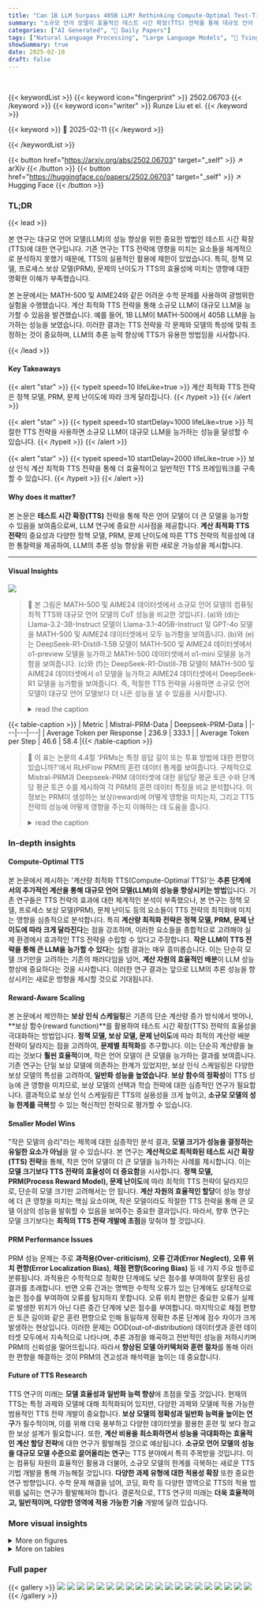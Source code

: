 ```yaml
---
title: "Can 1B LLM Surpass 405B LLM? Rethinking Compute-Optimal Test-Time Scaling"
summary: "소규모 언어 모델이 효율적인 테스트 시간 확장(TTS) 전략을 통해 대규모 언어 모델을 능가할 수 있다는 놀라운 연구 결과!"
categories: ["AI Generated", "🤗 Daily Papers"]
tags: ["Natural Language Processing", "Large Language Models", "🏢 Tsinghua University",]
showSummary: true
date: 2025-02-10
draft: false
---
```


<br>

{{< keywordList >}}
{{< keyword icon="fingerprint" >}} 2502.06703 {{< /keyword >}}
{{< keyword icon="writer" >}} Runze Liu et el. {{< /keyword >}}
 
{{< keyword >}} 🤗 2025-02-11 {{< /keyword >}}
 
{{< /keywordList >}}

{{< button href="https://arxiv.org/abs/2502.06703" target="_self" >}}
↗ arXiv
{{< /button >}}
{{< button href="https://huggingface.co/papers/2502.06703" target="_self" >}}
↗ Hugging Face
{{< /button >}}




### TL;DR


{{< lead >}}

본 연구는 대규모 언어 모델(LLM)의 성능 향상을 위한 중요한 방법인 테스트 시간 확장(TTS)에 대한 연구입니다. 기존 연구는 TTS 전략에 영향을 미치는 요소들을 체계적으로 분석하지 못했기 때문에, TTS의 실용적인 활용에 제한이 있었습니다. 특히, 정책 모델, 프로세스 보상 모델(PRM), 문제의 난이도가 TTS의 효율성에 미치는 영향에 대한 명확한 이해가 부족했습니다. 

본 논문에서는 MATH-500 및 AIME24와 같은 어려운 수학 문제를 사용하여 광범위한 실험을 수행했습니다. 계산 최적화 TTS 전략을 통해 소규모 LLM이 대규모 LLM을 능가할 수 있음을 발견했습니다. 예를 들어, 1B LLM이 MATH-500에서 405B LLM을 능가하는 성능을 보였습니다. 이러한 결과는 TTS 전략을 각 문제와 모델의 특성에 맞춰 조정하는 것이 중요하며, LLM의 추론 능력 향상에 TTS가 유용한 방법임을 시사합니다.

{{< /lead >}}


#### Key Takeaways

{{< alert "star" >}}
{{< typeit speed=10 lifeLike=true >}} 계산 최적화 TTS 전략은 정책 모델, PRM, 문제 난이도에 따라 크게 달라집니다. {{< /typeit >}}
{{< /alert >}}

{{< alert "star" >}}
{{< typeit speed=10 startDelay=1000 lifeLike=true >}} 적절한 TTS 전략을 사용하면 소규모 LLM이 대규모 LLM을 능가하는 성능을 달성할 수 있습니다. {{< /typeit >}}
{{< /alert >}}

{{< alert "star" >}}
{{< typeit speed=10 startDelay=2000 lifeLike=true >}} 보상 인식 계산 최적화 TTS 전략을 통해 더 효율적이고 일반적인 TTS 프레임워크를 구축할 수 있습니다. {{< /typeit >}}
{{< /alert >}}

#### Why does it matter?
본 논문은 **테스트 시간 확장(TTS)** 전략을 통해 작은 언어 모델이 더 큰 모델을 능가할 수 있음을 보여줌으로써, LLM 연구에 중요한 시사점을 제공합니다. **계산 최적화 TTS 전략**의 중요성과 다양한 정책 모델, PRM, 문제 난이도에 따른 TTS 전략의 적응성에 대한 통찰력을 제공하여, LLM의 추론 성능 향상을 위한 새로운 가능성을 제시합니다.

------
#### Visual Insights



![](https://arxiv.org/html/2502.06703/x1.png)

> 🔼 본 그림은 MATH-500 및 AIME24 데이터셋에서 소규모 언어 모델의 컴퓨팅 최적 TTS와 대규모 언어 모델의 CoT 성능을 비교한 것입니다. (a)와 (d)는 Llama-3.2-3B-Instruct 모델이 Llama-3.1-405B-Instruct 및 GPT-4o 모델을 MATH-500 및 AIME24 데이터셋에서 모두 능가함을 보여줍니다. (b)와 (e)는 DeepSeek-R1-Distill-1.5B 모델이 MATH-500 및 AIME24 데이터셋에서 o1-preview 모델을 능가하고 MATH-500 데이터셋에서 o1-mini 모델을 능가함을 보여줍니다. (c)와 (f)는 DeepSeek-R1-Distill-7B 모델이 MATH-500 및 AIME24 데이터셋에서 o1 모델을 능가하고 AIME24 데이터셋에서 DeepSeek-R1 모델을 능가함을 보여줍니다.  즉, 적절한 TTS 전략을 사용하면 소규모 언어 모델이 대규모 언어 모델보다 더 나은 성능을 낼 수 있음을 시사합니다.
> <details>
> <summary>read the caption</summary>
> Figure 1: Comparison between the performance of smaller LLMs compute-optimal TTS and that of larger LLMs CoT on MATH-500 and AIME24. (a) & (d) Llama-3.2-3B-Instruct surpasses Llama-3.1-405B-Instruct and GPT-4o on MATH-500 and AIME24; (b) & (e) DeepSeek-R1-Distill-1.5B outperforms o1-preview on MATH-500 and AIME24, and surpasses o1-mini on MATH-500; (c) & (f) DeepSeek-R1-Distill-7B beats o1 on MATH-500 and AIME24, and exceeds DeepSeek-R1 on AIME24.
> </details>





{{< table-caption >}}
| Metric | Mistral-PRM-Data | Deepseek-PRM-Data |
|---|---|---|
| Average Token per Response | 236.9 | 333.1 |
| Average Token per Step | 46.6 | 58.4 |{{< /table-caption >}}

> 🔼 이 표는 논문의 4.4절 'PRMs는 특정 응답 길이 또는 투표 방법에 대한 편향이 있습니까?'에서 RLHFlow PRM의 훈련 데이터 통계를 보여줍니다.  구체적으로 Mistral-PRM과 Deepseek-PRM 데이터셋에 대한 응답당 평균 토큰 수와 단계당 평균 토큰 수를 제시하여 각 PRM의 훈련 데이터 특징을 비교 분석합니다. 이 정보는 PRM이 생성하는 보상(reward)에 어떻게 영향을 미치는지, 그리고 TTS 전략의 성능에 어떻게 영향을 주는지 이해하는 데 도움을 줍니다.
> <details>
> <summary>read the caption</summary>
> Table 1: Statistics of training data of RLHFlow PRMs.
> </details>





### In-depth insights


#### Compute-Optimal TTS
본 논문에서 제시하는 '계산량 최적화 TTS(Compute-Optimal TTS)'는 **추론 단계에서의 추가적인 계산을 통해 대규모 언어 모델(LLM)의 성능을 향상시키는 방법**입니다.  기존 연구들은 TTS 전략의 효과에 대한 체계적인 분석이 부족했으나, 본 연구는 정책 모델, 프로세스 보상 모델(PRM), 문제 난이도 등의 요소들이 TTS 전략의 최적화에 미치는 영향을 심층적으로 분석합니다. 특히 **계산량 최적화 전략은 정책 모델, PRM, 문제 난이도에 따라 크게 달라진다**는 점을 강조하며, 이러한 요소들을 종합적으로 고려해야 실제 환경에서 효과적인 TTS 전략을 수립할 수 있다고 주장합니다.  **작은 LLM이 TTS 전략을 통해 큰 LLM을 능가할 수 있다**는 실험 결과는 매우 흥미롭습니다.  이는 단순히 모델 크기만을 고려하는 기존의 패러다임을 넘어, **계산 자원의 효율적인 배분**이 LLM 성능 향상에 중요하다는 것을 시사합니다.  이러한 연구 결과는 앞으로 LLM의 추론 성능을 향상시키는 새로운 방향을 제시할 것으로 기대됩니다.

#### Reward-Aware Scaling
본 논문에서 제안하는 **보상 인식 스케일링**은 기존의 단순 계산량 증가 방식에서 벗어나, **보상 함수(reward function)**를 활용하여 테스트 시간 확장(TTS) 전략의 효율성을 극대화하는 방법입니다.  **정책 모델, 보상 모델, 문제 난이도**에 따라 최적의 계산량 배분 전략이 달라지는 점을 고려하여, **문제별 최적화**를 추구합니다. 이는 단순히 계산량을 늘리는 것보다 **훨씬 효율적**이며, 작은 언어 모델이 큰 모델을 능가하는 결과를 보여줍니다.  기존 연구는 단일 보상 모델에 의존하는 한계가 있었지만, 보상 인식 스케일링은 다양한 보상 모델의 특성을 고려하여, **일반화 성능을 높였습니다**.  **보상 함수의 정확성**이 TTS 성능에 큰 영향을 미치므로, 보상 모델의 선택과 학습 전략에 대한 심층적인 연구가 필요합니다.  결과적으로 보상 인식 스케일링은 TTS의 실용성을 크게 높이고, **소규모 모델의 성능 한계를 극복**할 수 있는 혁신적인 전략으로 평가할 수 있습니다. 

#### Smaller Model Wins
"작은 모델의 승리"라는 제목에 대한 심층적인 분석 결과, **모델 크기가 성능을 결정하는 유일한 요소가 아님**을 알 수 있습니다.  본 연구는 **계산적으로 최적화된 테스트 시간 확장(TTS) 전략**을 통해, 작은 언어 모델이 더 큰 모델을 능가하는 사례를 제시합니다. 이는 **모델 크기보다 TTS 전략의 효율성이 더 중요함**을 시사합니다.  **정책 모델, PRM(Process Reward Model), 문제 난이도**에 따라 최적의 TTS 전략이 달라지므로, 단순히 모델 크기만 고려해서는 안 됩니다. **계산 자원의 효율적인 할당**이 성능 향상에 더 큰 영향을 미치는 핵심 요소이며, 작은 모델이라도 적절한 TTS 전략을 통해 큰 모델 이상의 성능을 발휘할 수 있음을 보여주는 중요한 결과입니다.  따라서, 향후 연구는 모델 크기보다는 **최적의 TTS 전략 개발에 초점**을 맞춰야 할 것입니다.

#### PRM Performance Issues
PRM 성능 문제는 주로 **과적용(Over-criticism)**, **오류 간과(Error Neglect)**, **오류 위치 편향(Error Localization Bias)**, **채점 편향(Scoring Bias)** 등 네 가지 주요 범주로 분류됩니다.  과적용은 수학적으로 정확한 단계에도 낮은 점수를 부여하여 잘못된 음성 결과를 초래합니다. 반면 오류 간과는 명백한 수학적 오류가 있는 단계에도 상대적으로 높은 점수를 부여하여 오류를 탐지하지 못합니다. 오류 위치 편향은 중요한 오류가 실제로 발생한 위치가 아닌 다른 중간 단계에 낮은 점수를 부여합니다.  마지막으로 채점 편향은 토큰 길이와 같은 훈련 편향으로 인해 동일하게 정확한 추론 단계에 점수 차이가 크게 발생하는 현상입니다. 이러한 문제는 OOD(out-of-distribution) 데이터셋과 훈련 데이터셋 모두에서 지속적으로 나타나며, 추론 과정을 왜곡하고 전반적인 성능을 저하시키며 PRM의 신뢰성을 떨어뜨립니다. 따라서 **향상된 모델 아키텍처와 훈련 절차**를 통해 이러한 편향을 해결하는 것이 PRM의 견고성과 해석력을 높이는 데 중요합니다.

#### Future of TTS Research
TTS 연구의 미래는 **모델 효율성과 일반화 능력 향상**에 초점을 맞출 것입니다.  현재의 TTS는 특정 과제와 모델에 대해 최적화되어 있지만, 다양한 과제와 모델에 적용 가능한 범용적인 TTS 전략 개발이 중요합니다.  **보상 모델의 정확성과 일반화 능력을 높이는 연구**가 필수적이며, 이를 위해 더욱 풍부하고 다양한 데이터셋을 활용한 훈련 및 보다 정교한 보상 설계가 필요합니다. 또한, **계산 비용을 최소화하면서 성능을 극대화하는 효율적인 계산 할당 전략**에 대한 연구가 활발해질 것으로 예상됩니다.  **소규모 언어 모델의 성능을 대규모 모델 수준으로 끌어올리는 연구**는 TTS 분야에서 특히 주목받을 것입니다.  이는 컴퓨팅 자원의 효율적인 활용과 더불어, 소규모 모델의 한계를 극복하는 새로운 TTS 기법 개발을 통해 가능해질 것입니다.  **다양한 과제 유형에 대한 적용성 확장** 또한 중요한 연구 방향입니다. 수학 문제 해결을 넘어, 코딩, 화학 등 다양한 영역으로 TTS의 적용 범위를 넓히는 연구가 활발해져야 합니다.  결론적으로, TTS 연구의 미래는 **더욱 효율적이고, 일반적이며, 다양한 영역에 적용 가능한 기술** 개발에 달려 있습니다.


### More visual insights

<details>
<summary>More on figures
</summary>


![](https://arxiv.org/html/2502.06703/x2.png)

> 🔼 그림 2는 본 논문에서 다루는 외부 TTS(Test-Time Scaling) 방법 세 가지를 비교한 그림입니다.  각 방법은 대규모 언어 모델의 추론 단계에서 추가적인 계산을 사용하여 성능을 향상시키는 방식입니다.  Best-of-N은 여러 응답을 생성하고 가장 좋은 응답을 선택하는 방법이고, Beam Search는 가능성이 높은 응답들을 일정 수만큼 유지하면서 탐색하는 방법이며, Diverse Verifier Tree Search는 다양한 응답들을 생성하고 평가하여 최적의 응답을 찾는 방법입니다. 그림은 각 방법의 작동 방식과 특징들을 시각적으로 보여줍니다.
> <details>
> <summary>read the caption</summary>
> Figure 2: Comparison of different external TTS methods.
> </details>



![](https://arxiv.org/html/2502.06703/x3.png)

> 🔼 이 그림은 Qwen2.5-72B-Instruct 모델을 사용하여 MATH-500 데이터셋에 대해 Pass@1 정확도를 측정한 결과를 보여줍니다. Pass@1 정확도란, 모델이 문제에 대한 답을 처음 시도했을 때 정답을 맞출 확률을 의미합니다.  그림은 Pass@1 정확도를 다섯 개의 구간(bin)으로 나누어, 각 구간에 속하는 문제의 비율을 나타냅니다. 이를 통해 모델의 성능 분포를 자세히 파악할 수 있습니다. 예를 들어, 76.2%의 문제에 대해 Pass@1 정확도가 0.8 이상인 것으로 나타나 모델의 전반적인 성능이 매우 우수함을 알 수 있습니다.
> <details>
> <summary>read the caption</summary>
> Figure 3: Distribution of Pass@1 accuracy of Qwen2.5-72B-Instruct on MATH-500, divided into five bins.
> </details>



![](https://arxiv.org/html/2502.06703/x4.png)

> 🔼 그림 4는 MATH-500 데이터셋에서 다양한 PRM(Process Reward Model)과 TTS(Test-Time Scaling) 전략을 사용하여 Llama-3.1-8B-Instruct 및 Qwen2.5-7B-Instruct 모델의 성능을 비교 분석한 결과를 보여줍니다.  각 모델에 대해 Best-of-N, Beam Search, Diverse Verifier Tree Search와 같은 여러 TTS 전략을 적용하여 실험을 진행하였으며,  Math-Shepherd-PRM-7B, RLHFlow-PRM-Mistral-8B, RLHFlow-PRM-Deepseek-8B, Skywork-PRM-1.5B, Skywork-PRM-7B, Qwen2.5-Math-PRM-7B, Qwen2.5-Math-PRM-72B 등 다양한 PRM을 사용하여 실험을 수행했습니다.  그림은 각 PRM과 TTS 전략 조합에 따른 Pass@k 정확도를 나타내는 그래프를 보여주어, 어떤 PRM과 TTS 전략 조합이 각 모델에 가장 효과적인지 비교하고 분석하는 데 도움을 줍니다.
> <details>
> <summary>read the caption</summary>
> Figure 4: Performance of Llama-3.1-8B-Instruct and Qwen2.5-7B-Instruct on MATH-500 with different PRMs and TTS strategies.
> </details>



![](https://arxiv.org/html/2502.06703/x5.png)

> 🔼 그림 5는 Llama-3.1-8B-Instruct와 Qwen2.5-7B-Instruct 모델을 사용하여 AIME24 데이터셋에서 다양한 PRM(Process Reward Model)과 TTS(Test-Time Scaling) 전략을 적용했을 때의 성능을 보여줍니다.  각 그래프는 특정 PRM과 TTS 전략 조합에 따른 Pass@k 정확도를 보여주며,  다양한 계산량(compute budget)에 따른 성능 변화를 나타냅니다. 이를 통해 어떤 PRM과 TTS 전략 조합이 각 모델에 가장 적합한지, 그리고 계산량 증가에 따른 성능 향상이 어떻게 달라지는지를 비교 분석할 수 있습니다.  즉, AIME24 문제 풀이에 있어 모델, PRM, TTS 전략 선택이 성능에 미치는 영향을 종합적으로 보여주는 그림입니다.
> <details>
> <summary>read the caption</summary>
> Figure 5: Performance of Llama-3.1-8B-Instruct and Qwen2.5-7B-Instruct on AIME24 with different PRMs and TTS strategies.
> </details>



![](https://arxiv.org/html/2502.06703/x6.png)

> 🔼 이 그림은 MATH 데이터셋에서 다양한 PRM(Process Reward Model)의 매개변수 수와 TTS(Test-Time Scaling) 성능 간의 관계를 보여줍니다.  각 원의 크기는 PRM의 매개변수 수를 나타내고, 곡선은 이 데이터를 기반으로 추정된 함수를 나타냅니다.  이 그림은 PRM의 프로세스 감독 능력이 TTS 성능과 밀접한 관련이 있음을 시각적으로 보여줍니다.  즉, PRM이 문제 해결 과정을 얼마나 잘 감독할 수 있는지에 따라 TTS의 성능이 달라진다는 것을 의미합니다.  PRM의 매개변수가 많을수록 프로세스 감독 능력이 높고 TTS 성능도 향상되는 경향을 보입니다. 
> <details>
> <summary>read the caption</summary>
> Figure 6: The relationship between TTS performance and process supervision abilities of different PRMs on MATH, where the size of each circle represents the number of parameters of the PRM and the curve represents the fitted function.
> </details>



![](https://arxiv.org/html/2502.06703/x7.png)

> 🔼 그림 7은 MATH-500 데이터셋에서 매개변수 크기가 0.5B에서 72B까지 다양한 정책 모델들에 대한 TTS(Test-Time Scaling) 성능을 보여줍니다.  다양한 스케일링 방법(Best-of-N, Beam Search, DVTS)을 사용하여 얻은 Pass@k 정확도를 비교 분석합니다.  각 모델의 크기에 따른 최적의 TTS 전략과 성능 향상 정도를 시각적으로 나타내어, 작은 모델이 적절한 TTS 전략을 통해 큰 모델과 비교했을 때 성능이 얼마나 향상될 수 있는지 보여줍니다.
> <details>
> <summary>read the caption</summary>
> Figure 7: TTS performance of policy models with parameters from 0.5B to 72B on MATH-500 with different scaling methods.
> </details>



![](https://arxiv.org/html/2502.06703/x8.png)

> 🔼 그림 8은 세 가지 크기의 Llama 언어 모델을 세 가지 난이도(쉬움, 중간, 어려움)의 MATH-500 수학 문제에 적용했을 때, Test-Time Scaling(TTS) 전략을 사용한 성능을 보여줍니다.  각 난이도별로 세 가지 TTS 전략(Majority Voting, Best-of-N, Beam Search, DVTS)의 성능이 비교됩니다.  이를 통해 문제 난이도에 따른 최적의 TTS 전략과 모델 크기의 영향을 분석할 수 있습니다.  쉬운 문제에서는 Best-of-N이 효과적이고, 어려운 문제에서는 Beam Search가 효과적인 것을 확인할 수 있습니다.
> <details>
> <summary>read the caption</summary>
> Figure 8: TTS performance of three Llama policy models on MATH-500 with three difficulty levels.
> </details>



![](https://arxiv.org/html/2502.06703/x9.png)

> 🔼 이 그림은 MATH-500 데이터셋의 세 가지 난이도(쉬움, 중간, 어려움)에 대해 세 가지 Llama 정책 모델의 TTS 성능을 보여줍니다. 각 난이도 레벨에서 세 가지 TTS 전략(Best-of-N, Beam Search, DVTS)의 성능을 비교하여 어떤 정책 모델과 TTS 전략 조합이 특정 난이도 레벨에서 가장 효과적인지 보여줍니다.  각 모델의 성능은 Pass@k 지표를 사용하여 평가되며, compute budget의 변화에 따른 성능 변화가 그래프에 나타나 있습니다.
> <details>
> <summary>read the caption</summary>
> Figure 9: TTS performance of three Llama policy models on MATH-500 with different difficulty levels.
> </details>



![](https://arxiv.org/html/2502.06703/x10.png)

> 🔼 그림 10은 다양한 정책 모델, PRM(Process Reward Model) 및 스케일링 전략을 사용하여 MATH-500 데이터셋에서 테스트 시간 스케일링(TTS)의 성능을 보여줍니다.  x축은 사용된 계산량(compute budget), y축은 Pass@k 정확도를 나타냅니다.  각 선은 다른 정책 모델을 나타내며, 서로 다른 색상은 서로 다른 PRM을 나타냅니다.  점선은 다양한 스케일링 전략(Best-of-N, Beam Search, DVTS)을 나타냅니다. 이 그림을 통해 다양한 정책 모델, PRM, 그리고 스케일링 전략이 MATH-500 문제 해결에 미치는 영향을 비교 분석할 수 있습니다. 특히, 계산량 증가에 따른 성능 향상 정도와 최적의 스케일링 전략을 파악하는 데 도움이 됩니다.
> <details>
> <summary>read the caption</summary>
> Figure 10: TTS performance of different policy models on MATH-500 with different PRMs and scaling strategies.
> </details>



![](https://arxiv.org/html/2502.06703/x11.png)

> 🔼 그림 11은 다양한 정책 모델, PRM(Process Reward Model), 그리고 확장 전략을 사용하여 AIME24 데이터셋에서 TTS(Test-Time Scaling) 성능을 보여줍니다.  각 그래프는 특정 정책 모델과 PRM 조합에 대한 Pass@k (k는 상위 k개의 정답 비율) 점수를 다양한 확장 전략(Best-of-N, Beam Search, DVTS)에 따른 계산 비용(토큰 수)의 함수로 나타냅니다. 이를 통해 서로 다른 모델과 전략 조합에 따른 성능 변화와 계산 비용 효율성을 비교 분석할 수 있습니다.  각 정책 모델의 크기와 PRM의 종류에 따라 어떤 확장 전략이 가장 효율적인지 확인할 수 있습니다.
> <details>
> <summary>read the caption</summary>
> Figure 11: TTS performance of different policy models on AIME24 with different PRMs and scaling strategies.
> </details>



![](https://arxiv.org/html/2502.06703/x12.png)

> 🔼 그림 12는 RLHFlow-Mistral-PRM-8B와 RLHFlow-Deepseek-PRM-8B를 사용한 빔 서치의 간단한 예시를 보여줍니다. 두 가지 다른 PRM(Process Reward Model)을 사용하여 동일한 문제에 대한 빔 서치의 결과를 비교하여 각 PRM의 강점과 약점을 보여줍니다.  각 단계의 점수(score)를 보여주어 PRM이 어떻게 각 단계를 평가하는지 보여주고, 최종 답변(answer)에 이르는 과정을 보여줍니다. 이를 통해 PRM이 추론 과정에 어떤 영향을 미치는지, 그리고 어떤 PRM이 주어진 문제에 더 적합한지에 대한 통찰력을 제공합니다.
> <details>
> <summary>read the caption</summary>
> Figure 12: Toy case of beam search with RLHFlow-Mistral-PRM-8B and RLHFlow-Deepseek-PRM-8B.
> </details>



![](https://arxiv.org/html/2502.06703/x13.png)

> 🔼 그림 13은 과도한 비판(Over-Criticism) 현상을 보여주는 TTS 사례를 보여줍니다.  수학적으로 정확한 단계에도 불구하고 PRM(Process Reward Model)이 낮은 점수를 부여하여 잘못된 음성 신호를 생성하는 현상을 보여줍니다.  이는 PRM이 수학적 정확성보다는 다른 요소에 과도하게 집중하여 발생하는 문제를 시각적으로 보여줍니다. 이러한 과도한 비판은 모델의 추론 과정에 부정적인 영향을 미치고, 최적의 답을 찾는 것을 방해할 수 있습니다.
> <details>
> <summary>read the caption</summary>
> Figure 13: TTS case of Over-Criticism.
> </details>



![](https://arxiv.org/html/2502.06703/x14.png)

> 🔼 그림 14는 TTS(Test-Time Scaling) 전략을 사용했을 때 발생하는 '오류 간과(Error Neglect)' 현상을 보여주는 사례입니다.  문제는 삼각형의 각도와 변의 길이가 주어진 상황에서 특정 변의 길이를 구하는 것입니다. 모델은 삼각함수를 사용하여 문제를 풀지만, 중간 과정에서 명백한 수학적 오류를 저지릅니다. 하지만 PRM(Process Reward Model)은 이러한 오류를 제대로 감지하지 못하고 높은 점수를 부여합니다. 이는 PRM이 수학적 정확성보다는 다른 요소(예: 응답 길이, 특정 단어 사용)에 치우쳐져 있음을 시사합니다. 따라서, 모델은 잘못된 답을 도출하지만, PRM은 이를 정확한 것으로 평가합니다.  이는 Compute-Optimal TTS 전략을 사용할 때, PRM의 신뢰성이 떨어져 잘못된 결과를 초래할 수 있음을 보여주는 중요한 사례입니다.
> <details>
> <summary>read the caption</summary>
> Figure 14: TTS case of Error Neglect.
> </details>



![](https://arxiv.org/html/2502.06703/x15.png)

> 🔼 그림 15는 TTS(Test-Time Scaling) 전략을 사용했을 때 발생하는 '오류 무시(Error Neglect)' 현상의 한 사례를 보여줍니다.  문제는 그림에 주어진 삼각형에서 sin D = 0.7일 때 DE의 길이를 구하는 것입니다. 모델은 삼각함수의 정의를 올바르게 이해하고 방정식을 설정하지만,  DE의 길이를 계산하는 과정에서 오류를 범합니다.  하지만, PRM(Process Reward Model)은 이러한 오류를 제대로 감지하지 못하고 높은 점수를 부여합니다. 이는 PRM이 수학적 오류를 식별하는 데 어려움을 겪거나, 중간 과정에서의 작은 실수에도 불구하고 최종 답변이 맞는 경우 점수를 높게 매기는 편향을 보여주는 사례입니다.  즉, 모델이 중간 단계에서 오류를 범했음에도 불구하고 PRM이 이를 무시하고 높은 점수를 주어, 최종적인 TTS 성능에 영향을 미치는 현상을 보여주는 것입니다.
> <details>
> <summary>read the caption</summary>
> Figure 15: TTS case of Error Neglect.
> </details>



![](https://arxiv.org/html/2502.06703/x16.png)

> 🔼 그림 16은 TTS(Test-Time Scaling) 과정에서 PRM(Process Reward Model)이 오류를 정확하게 찾지 못하는 오류 국재화 편향 현상을 보여주는 사례입니다.  문제 풀이 과정의 중간 단계에서 실제 오류가 발생한 위치가 아닌 다른 단계에 낮은 점수를 부여하는 현상을 보여줍니다.  이는 PRM이 오류를 정확하게 식별하고 점수를 매기는 능력에 한계가 있음을 시사합니다. 이는  모델의 성능을 저하시키고 신뢰성을 떨어뜨릴 수 있습니다. 따라서  PRM의 강건성과 해석력을 향상시키기 위해 모델 아키텍처와 학습 과정을 개선하는 것이 필요합니다.
> <details>
> <summary>read the caption</summary>
> Figure 16: TTS case of Error Localization Bias.
> </details>



![](https://arxiv.org/html/2502.06703/x17.png)

> 🔼 그림 17은 점수 매기기 편향 현상을 보여주는 TTS 사례를 보여줍니다.  이 그림에서는 PRM(Process Reward Model)이 추론 과정의 중간 단계에 대해 일관성 없는 점수를 부여하는 현상이 나타납니다.  특히, 답변의 토큰 길이에 따라 점수가 과도하게 영향을 받는 경향이 있습니다.  이러한 점수 매기기 편향은 추론 과정의 정확성에 영향을 미치며, PRM의 신뢰성을 떨어뜨립니다. 따라서, PRM의 강건성과 해석력을 높이기 위해 모델 아키텍처와 학습 절차를 개선하는 것이 필요합니다.
> <details>
> <summary>read the caption</summary>
> Figure 17: TTS case of Scoring Bias.
> </details>



![](https://arxiv.org/html/2502.06703/x18.png)

> 🔼 그림 18은 점수 매기기 편향의 TTS 사례를 보여줍니다. 이 그림은 동일한 수의 금화를 가진 일곱 개의 금화 주머니와 53개의 금화가 있는 추가 주머니에 대한 문제를 보여줍니다. 모든 여덟 개의 주머니가 동일한 수의 금화를 가지도록 금화를 재분배하는 문제입니다.  문제 풀이의 각 단계에 대한 점수 매기기가 편향되어 있어 정확한 추론 단계에도 낮은 점수를 부여하거나, 반대로 오류가 있는 단계에도 높은 점수를 부여하는 현상을 보여줍니다. 이는 PRM(Process Reward Model)의 신뢰성과 해석 가능성을 저하시킬 수 있는 문제점을 보여주는 예시입니다.
> <details>
> <summary>read the caption</summary>
> Figure 18: TTS case of Scoring Bias.
> </details>



</details>




<details>
<summary>More on tables
</summary>


{{< table-caption >}}
| Method | Skywork-PRM-7B | Qwen2.5-Math-PRM-7B |
|---|---|---|
| *Majority Vote* | 86.8 | 87.6 |
| *PRM-Min-Max* | 83.0 | 87.4 |
| *PRM-Min-Vote* | 86.6 | 87.6 |
| *PRM-Last-Max* | 84.4 | 87.6 |
| *PRM-Last-Vote* | 87.0 | 87.6 |
| *PRM-Avg-Max* | 85.8 | 87.8 |
| *PRM-Avg-Vote* | 86.8 | 87.6 |{{< /table-caption >}}
> 🔼 표 2는 MATH-500 데이터셋에서 다양한 투표 방법을 사용한 TTS(Test-Time Scaling)의 성능을 보여줍니다.  다양한 정책 모델과 PRM(Process Reward Model)을 사용한 TTS 전략의 성능을 Pass@k 지표를 통해 비교 분석합니다.  각 투표 방법(Majority Vote, PRM-Min-Max, PRM-Min-Vote, PRM-Last-Max, PRM-Last-Vote, PRM-Avg-Max, PRM-Avg-Vote)에 따른 정확도를 비교하여 최적의 투표 전략을 제시하는 데 도움이 되는 정보를 제공합니다.
> <details>
> <summary>read the caption</summary>
> Table 2: Performance of TTS with different voting methods on MATH-500.
> </details>

{{< table-caption >}}
| Policy Model | MATH-500 | AIME24 | Avg. |
|---|---|---|---| 
| *Proprietary LLMs (CoT)* |  |  |  |
| GPT-4o | 74.6 | 9.3 | 42.0 |
| o1-preview | 85.5 | 44.6 | 65.1 |
| o1-mini | 90.0 | 63.6 | 76.8 |
| o1 | 94.8 | 79.2 | 87.0 |
| *Open-Source LLMs (CoT)* |  |  |  |
| Llama-3.1-70B-Inst. | 65.2 | 16.7 | 41.0 |
| Llama-3.1-405B-Inst. | 71.4 | 23.3 | 47.4 |
| QwQ-32B-Preview | 90.6 | 50.0 | 70.3 |
| DeepSeek-R1 | 97.3 | 79.8 | 88.6 |
| *Open-Source LLMs (TTS)* |  |  |  |
| Llama-3.2-1B-Inst. | 66.2 | 16.7 | 41.5 |
| Llama-3.2-1B-Inst. ($N=512$) | 72.2 | 10.0 | 41.1 |
| Llama-3.2-3B-Inst. | 75.6 | 30.0 | 52.8 |
| Qwen2.5-0.5B-Inst. | 76.4 | 10.0 | 43.2 |
| Qwen2.5-1.5B-Inst. | 81.8 | 20.0 | 50.9 |
| DeepSeek-R1-Distill-Qwen-1.5B | 91.6 | 63.3 | 77.5 |
| DeepSeek-R1-Distill-Qwen-7B | 95.2 | 83.3 | 89.3 |{{< /table-caption >}}
> 🔼 본 표는 MATH-500 및 AIME24 데이터셋에서 소규모 정책 모델에 대해 계산 최적화 TTS 전략을 사용한 결과와 최첨단 추론 LLM의 CoT(사고 과정) 결과를 비교 분석한 것입니다.  계산 최적화 TTS 전략을 통해 소규모 언어 모델이 대규모 언어 모델보다 우수한 성능을 보이는지, 그리고 이러한 전략을 통해 기존의 CoT 기반 방법보다 성능이 얼마나 향상되는지 보여줍니다.  구체적으로는 MATH-500 및 AIME24 데이터셋에서 다양한 크기의 소규모 모델과 대규모 모델(GPT-4, o1, DeepSeek-R1 등)의 성능을 비교하고, 평균 정확도를 통해 소규모 모델의 효율성을 보여줍니다.
> <details>
> <summary>read the caption</summary>
> Table 3: Comparison of small policy models (compute-optimal TTS) with frontier reasoning LLMs (CoT) on MATH-500 and AIME24.
> </details>

{{< table-caption >}}
| Policy Model | Pre-training FLOPS | Inference FLOPS | Total FLOPS. |
|---|---|---|---|
| Llama-3.2-3B-Inst. | 1.62 × 10<sup>23</sup> | 3.07 × 10<sup>17</sup> | 1.62 × 10<sup>23</sup> |
| Llama-3.1-405B-Inst. | 3.65 × 10<sup>25</sup> | 4.25 × 10<sup>17</sup> | 3.65 × 10<sup>25</sup> |
| DeepSeek-R1-Distill-7B | 7.56 × 10<sup>23</sup> | 8.15 × 10<sup>17</sup> | 7.56 × 10<sup>23</sup> |
| DeepSeek-R1 | 5.96 × 10<sup>25</sup> | 4.03 × 10<sup>18</sup> | 5.96 × 10<sup>25</sup> |{{< /table-caption >}}
> 🔼 표 4는 계산 최적화 테스트 시간 조정(TTS)을 사용하는 소규모 정책 모델과 대조적으로, 기존의 사고 과정(CoT)을 사용하는 대규모 언어 모델의 FLOPS(초당 부동 소수점 연산 수)를 비교합니다.  전체 FLOPS는 사전 훈련 및 추론 FLOPS의 합계입니다.  이 표는 소규모 모델이 계산 최적화 TTS 전략을 통해 대규모 모델보다 훨씬 적은 계산으로도 유사하거나 더 나은 성능을 달성할 수 있음을 보여줍니다.
> <details>
> <summary>read the caption</summary>
> Table 4: FLOPS comparison between smaller policy models (compute-optimal TTS) and larger ones (CoT).
> </details>

{{< table-caption >}}
| Policy Model | CoT | Major. | Compute-Optimal TTS | Performance Gain | Efficiency Gain |
|---|---|---|---|---|---| 
| Llama-3.2-1B-Inst. | 26.0 | 39.0 | 66.2 | 154.6% | >256.0x |
| Llama-3.2-3B-Inst. | 41.4 | 58.4 | 78.2 | 88.9% | 14.1x |
| Llama-3.1-8B-Inst. | 49.8 | 66.4 | 80.6 | 61.8% | 43.9x |
| Qwen2.5-0.5B-Inst. | 31.6 | 47.2 | 76.4 | 141.8% | >64.0x |
| Qwen2.5-1.5B-Inst. | 54.4 | 68.4 | 85.6 | 57.4% | >256.0x |
| Qwen2.5-3B-Inst. | 64.0 | 77.0 | 87.6 | 36.9% | 58.4x |
| Qwen2.5-7B-Inst. | 76.8 | 83.6 | 91.0 | 18.5% | 35.9x |
| Qwen2.5-14B-Inst. | 80.2 | 85.6 | 91.0 | 13.5% | 51.4x |
| Qwen2.5-32B-Inst. | 82.4 | 87.0 | 90.6 | 10.0% | 0.8x |
| Qwen2.5-72B-Inst. | 83.8 | 87.2 | 91.8 | 9.5% | 12.9x |{{< /table-caption >}}
> 🔼 표 5는 MATH-500 데이터셋에서 다양한 정책 모델에 대해 계산 최적화 TTS, CoT(Chain-of-Thought), 그리고 다수결 투표 방식의 성능을 비교 분석한 표입니다.  계산 최적화 TTS는 추론 단계에서 추가적인 계산을 할당하여 성능을 향상시키는 기법이고, CoT는 모델이 문제 해결 과정을 단계별로 설명하도록 유도하는 기법이며, 다수결 투표는 여러 모델의 예측 결과 중 가장 많은 득표를 얻은 결과를 선택하는 기법입니다. 표에는 각 기법의 정확도(Pass@k)와  CoT 및 다수결 투표 대비 성능 향상률, 효율성 향상률이 제시되어 있어, 계산 최적화 TTS 전략의 효과를 다양한 정책 모델 크기에 따라 정량적으로 비교할 수 있도록 합니다.
> <details>
> <summary>read the caption</summary>
> Table 5: Comparison of compute-optimal TTS, CoT, and majority voting with different policy models on MATH-500.
> </details>

{{< table-caption >}}
| Policy Model | MATH-500 | AIME24 | Avg. |
|---|---|---|---| 
| *Open-Source LLMs (CoT)* |  |  |  |
| Qwen2.5-7B-Inst. | 76.8 | 13.3 | 45.1 |
| Qwen2.5-Math-7B-Inst. | 79.8 | 13.3 | 46.6 |
| *Long-CoT Methods (CoT)* |  |  |  |
| rStar-Math-7B | 78.4 | 26.7 | 52.6 |
| Eurus-2-7B-PRIME | 79.2 | 26.7 | 53.0 |
| Qwen2.5-7B-SimpleRL-Zero | 77.2 | 33.3 | 55.3 |
| Qwen2.5-7B-SimpleRL | 82.4 | 26.7 | 54.6 |
| Satori-Qwen-7B | 83.6 | 23.3 | 53.5 |
| DeepSeek-R1-Distill-Qwen-7B | 92.4 | 63.3 | 77.9 |
| *Open-Source LLMs (TTS)* |  |  |  |
| Qwen2.5-7B-Inst. w/ 7B PRM (Ours) | 88.0 | 33.3 | 60.5 |
| Qwen2.5-7B-Inst. w/ 72B PRM (Ours) | 91.0 | 36.7 | 63.9 |{{< /table-caption >}}
> 🔼 표 6은 MATH-500 및 AIME24 데이터셋에서 계산 최적화 TTS 전략과 장기적인 사고 연쇄(long-CoT) 방법의 성능을 비교한 표입니다.  계산 최적화 TTS 전략은 추론 단계에서 추가적인 계산을 사용하여 언어 모델의 성능을 향상시키는 방법이며, 장기적인 사고 연쇄 방법은 추론 과정에서 더 많은 단계를 거쳐 문제 해결 능력을 높이는 방법입니다. 표에는 다양한 정책 모델에 대한 두 방법의 정확도(Pass@k)가 제시되어 있으며, 각 데이터셋에 대한 평균 성능도 비교하고 있습니다.
> <details>
> <summary>read the caption</summary>
> Table 6: Comparison of compute-optimal TTS with long-CoT methods on MATH-500 and AIME24.
> </details>

</details>




### Full paper

{{< gallery >}}
<img src="paper_images/1.png" class="grid-w50 md:grid-w33 xl:grid-w25" />
<img src="paper_images/2.png" class="grid-w50 md:grid-w33 xl:grid-w25" />
<img src="paper_images/3.png" class="grid-w50 md:grid-w33 xl:grid-w25" />
<img src="paper_images/4.png" class="grid-w50 md:grid-w33 xl:grid-w25" />
<img src="paper_images/5.png" class="grid-w50 md:grid-w33 xl:grid-w25" />
<img src="paper_images/6.png" class="grid-w50 md:grid-w33 xl:grid-w25" />
<img src="paper_images/7.png" class="grid-w50 md:grid-w33 xl:grid-w25" />
<img src="paper_images/8.png" class="grid-w50 md:grid-w33 xl:grid-w25" />
<img src="paper_images/9.png" class="grid-w50 md:grid-w33 xl:grid-w25" />
<img src="paper_images/10.png" class="grid-w50 md:grid-w33 xl:grid-w25" />
<img src="paper_images/11.png" class="grid-w50 md:grid-w33 xl:grid-w25" />
<img src="paper_images/12.png" class="grid-w50 md:grid-w33 xl:grid-w25" />
<img src="paper_images/13.png" class="grid-w50 md:grid-w33 xl:grid-w25" />
<img src="paper_images/14.png" class="grid-w50 md:grid-w33 xl:grid-w25" />
<img src="paper_images/15.png" class="grid-w50 md:grid-w33 xl:grid-w25" />
<img src="paper_images/16.png" class="grid-w50 md:grid-w33 xl:grid-w25" />
<img src="paper_images/17.png" class="grid-w50 md:grid-w33 xl:grid-w25" />
<img src="paper_images/18.png" class="grid-w50 md:grid-w33 xl:grid-w25" />
<img src="paper_images/19.png" class="grid-w50 md:grid-w33 xl:grid-w25" />
<img src="paper_images/20.png" class="grid-w50 md:grid-w33 xl:grid-w25" />
{{< /gallery >}}